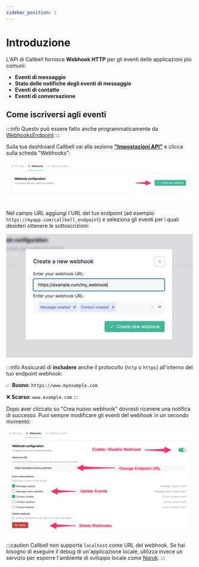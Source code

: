 ```yaml
---
sidebar_position: 1
---
```


# Introduzione

L'API di Callbell fornisce **Webhook HTTP** per gli eventi delle applicazioni più comuni:

- **Eventi di messaggio**
- **Stato delle notifiche degli eventi di messaggio**
- **Eventi di contatto**
- **Eventi di conversazione**

## Come iscriversi agli eventi

:::info
Questo può essere fatto anche programmaticamente da [WebhooksEndpoint](./../webhooks_api/introduction.md)
:::

Sulla tua dashboard Callbell vai alla sezione [**"Impostazioni API"**](https://dash.callbell.eu/settings/api_settings/webhooks) e clicca sulla scheda "Webhooks":

![webhook_tab](./assets/webhook_tab.jpg)

Nel campo URL aggiungi l'URL del tuo endpoint (ad esempio `https://myapp.com/callbell_endpoint`) e seleziona gli eventi per i quali desideri ottenere le sottoscrizioni:

![webhook_create](./assets/webhook_create.jpg)

:::info
Assicurati di **includere** anche il protocollo (`http` o `https`) all'interno del tuo endpoint webhook:

✅ **Buono**: `https://www.myexample.com`

❌ **Scarso**: `www.example.com`
:::

Dopo aver cliccato su "Crea nuovo webhook" dovresti ricevere una notifica di successo. Puoi sempre modificare gli eventi del webhook in un secondo momento:

![webhook_edit](./assets/webhook_edit.jpg)

:::caution
Callbell non supporta `localhost` come URL del webhook. Se hai bisogno di eseguire il debug di un'applicazione locale, utilizza invece un servizio per esporre l'ambiente di sviluppo locale come [Ngrok](https://ngrok.com).
:::
